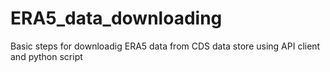 # ERA5_data_downloading
Basic steps for downloadig ERA5 data from CDS data store using API client and python script
